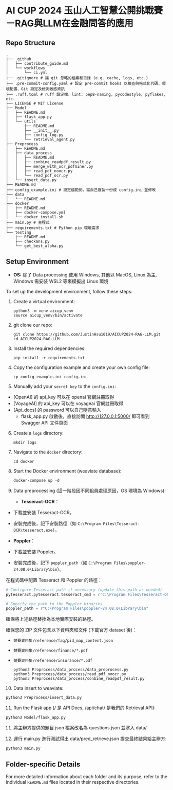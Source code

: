 # AI CUP 2024 玉山人工智慧公開挑戰賽－RAG與LLM在金融問答的應用

## Repo Structure
```
.
├── .github
│   ├── contribute_guide.md
│   └── workflows
│       └── ci.yml
├── .gitignore # 讓 git 忽略的檔案和目錄 (e.g. cache, logs, etc.)
├── .pre-commit-config.yaml # 設定 pre-commit hooks 以檢查與格式化代碼、環境配置、Git 設定及檢測敏感資訊
├── .ruff.toml # ruff 設定檔，lint: pep8-naming, pycodestyle, pyflakes, etc.
├── LICENSE # MIT License
├── Model
│   ├── README.md
│   ├── flask_app.py
│   └── utils
│       ├── README.md
│       ├── __init__.py
│       ├── config_log.py
│       └── retrieval_agent.py
├── Preprocess
│   ├── README.md
│   ├── data_process
│   │   ├── README.md
│   │   ├── conbine_readpdf_result.py
│   │   ├── merge_with_ocr_pdfminer.py
│   │   ├── read_pdf_noocr.py
│   │   └── read_pdf_ocr.py
│   └── insert_data.py
├── README.md
├── config_example.ini # 設定檔範例，需自己複製一份成 config.ini 並修改
├── data
│   └── README.md
├── docker
│   ├── README.md
│   ├── docker-compose.yml
│   └── docker_install.sh
├── main.py # 主程式
├── requirements.txt # Python pip 環境需求
└── testing
    ├── README.md
    ├── checkans.py
    └── get_best_alpha.py
```

## Setup Environment
- **OS:** 除了 Data processing 使用 Windows, 其他以 MacOS, Linux 為主, Windows 需安裝 WSL2 等來模擬出 Linux 環境

To set up the development environment, follow these steps:

1. Create a virtual environment:
   ```
   python3 -m venv aicup_venv
   source aicup_venv/bin/activate
   ```

2. git clone our repo:
   ```
   git clone https://github.com/JustinHsu1019/AICUP2024-RAG-LLM.git
   cd AICUP2024-RAG-LLM
   ```

3. Install the required dependencies:
   ```
   pip install -r requirements.txt
   ```

4. Copy the configuration example and create your own config file:
   ```
   cp config_example.ini config.ini
   ```

5. Manually add your `secret key` to the `config.ini`:

- [OpenAI] 的 api_key 可以在 openai 官網註冊取得
- [VoyageAI] 的 api_key 可以在 voyageai 官網註冊取得
- [Api_docs] 的 password 可以自己隨意輸入
    - flask_app.py 啟動後，直接訪問 http://127.0.0.1:5000/ 即可看到 Swagger API 文件頁面

6. Create a `logs` directory:
   ```
   mkdir logs
   ```

7. Navigate to the `docker` directory:
   ```
   cd docker
   ```

8. Start the Docker environment (weaviate database):
   ```
   docker-compose up -d
   ```

9. Data preprocessing (這一階段因不同組員處理原因，OS 環境為 Windows):
   - **Tesseract-OCR**：
  - 下載並安裝 Tesseract-OCR。
  - 安裝完成後，記下安裝路徑（如 `C:\Program Files\Tesseract-OCR\tesseract.exe`）。

   - **Poppler**：
   - 下載並安裝 Poppler。
   - 安裝完成後，記下 `poppler_path`（如 `C:\Program Files\poppler-24.08.0\Library\bin`）。

在程式碼中配置 Tesseract 和 Poppler 的路徑：

```python
# Configure Tesseract path if necessary (update this path as needed)
pytesseract.pytesseract.tesseract_cmd = r'C:\Program Files\Tesseract-OCR\tesseract.exe'

# Specify the path to the Poppler binaries
poppler_path = r"C:\Program Files\poppler-24.08.0\Library\bin"
```

確保將上述路徑替換為本地實際安裝的路徑。

確保您的 ZIP 文件包含以下資料夾和文件 (下載官方 dataset 後)：

- `競賽資料集/reference/faq/pid_map_content.json`
- `競賽資料集/reference/finance/*.pdf`
- `競賽資料集/reference/insurance/*.pdf`

   ```
   python3 Proprocess/data_process/data_preprocess.py
   python3 Preprocess/data_process/read_pdf_noocr.py
   python3 Preprocess/data_process/conbine_readpdf_result.py
   ```

10. Data insert to weaviate:
   ```
   python3 Preprocess/insert_data.py
   ```

11. Run the Flask app (/ 是 API Docs, /api/chat/ 是我們的 Retrieval API):
   ```
   python3 Model/flask_app.py
   ```

11. 將主辦方提供的題目 json 檔案改名為 questions.json 並塞入 data/

12. 運行 main.py 進行測試得出 data/pred_retrieve.json 提交最終結果給主辦方:
   ```
   python3 main.py
   ```

## Folder-specific Details
For more detailed information about each folder and its purpose, refer to the individual `README.md` files located in their respective directories.
